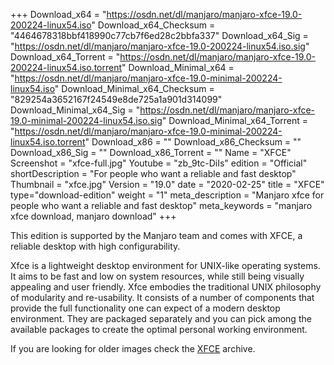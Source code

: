 +++
Download_x64 = "https://osdn.net/dl/manjaro/manjaro-xfce-19.0-200224-linux54.iso"
Download_x64_Checksum = "4464678318bbf418990c77cb7f6ed28c2bbfa337"
Download_x64_Sig = "https://osdn.net/dl/manjaro/manjaro-xfce-19.0-200224-linux54.iso.sig"
Download_x64_Torrent = "https://osdn.net/dl/manjaro/manjaro-xfce-19.0-200224-linux54.iso.torrent"
Download_Minimal_x64 = "https://osdn.net/dl/manjaro/manjaro-xfce-19.0-minimal-200224-linux54.iso"
Download_Minimal_x64_Checksum = "829254a3652167f24549e8de725a1a901d314099"
Download_Minimal_x64_Sig = "https://osdn.net/dl/manjaro/manjaro-xfce-19.0-minimal-200224-linux54.iso.sig"
Download_Minimal_x64_Torrent = "https://osdn.net/dl/manjaro/manjaro-xfce-19.0-minimal-200224-linux54.iso.torrent"
Download_x86 = ""
Download_x86_Checksum = ""
Download_x86_Sig = ""
Download_x86_Torrent = ""
Name = "XFCE"
Screenshot = "xfce-full.jpg"
Youtube = "zb_9tc-DiIs"
edition = "Official"
shortDescription = "For people who want a reliable and fast desktop"
Thumbnail = "xfce.jpg"
Version = "19.0"
date = "2020-02-25"
title = "XFCE"
type="download-edition"
weight = "1"
meta_description = "Manjaro xfce for people who want a reliable and fast desktop"
meta_keywords = "manjaro xfce download, manjaro download"
+++

This edition is supported by the Manjaro team and comes with XFCE, a reliable desktop with high configurability.

Xfce is a lightweight desktop environment for UNIX-like operating systems. It aims to be fast and low on system resources, while still being visually appealing and user friendly. Xfce embodies the traditional UNIX philosophy of modularity and re-usability. It consists of a number of components that provide the full functionality one can expect of a modern desktop environment. They are packaged separately and you can pick among the available packages to create the optimal personal working environment.

If you are looking for older images check the [XFCE](https://osdn.net/projects/manjaro-archive/storage/xfce/) archive.


